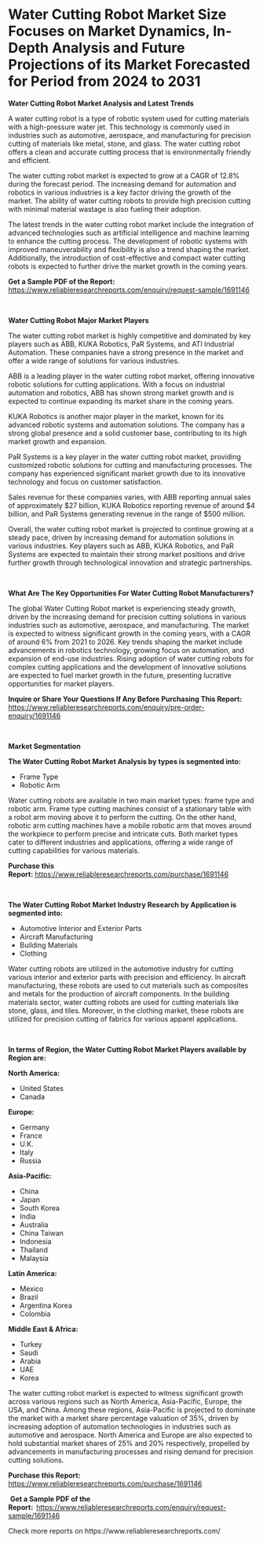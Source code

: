 <p><h1>Water Cutting Robot Market Size Focuses on Market Dynamics, In-Depth Analysis and Future Projections of its Market Forecasted for Period from 2024 to 2031</h1></p><p><strong>Water Cutting Robot Market Analysis and Latest Trends</strong></p>
<p><p>A water cutting robot is a type of robotic system used for cutting materials with a high-pressure water jet. This technology is commonly used in industries such as automotive, aerospace, and manufacturing for precision cutting of materials like metal, stone, and glass. The water cutting robot offers a clean and accurate cutting process that is environmentally friendly and efficient.</p><p>The water cutting robot market is expected to grow at a CAGR of 12.8% during the forecast period. The increasing demand for automation and robotics in various industries is a key factor driving the growth of the market. The ability of water cutting robots to provide high precision cutting with minimal material wastage is also fueling their adoption.</p><p>The latest trends in the water cutting robot market include the integration of advanced technologies such as artificial intelligence and machine learning to enhance the cutting process. The development of robotic systems with improved maneuverability and flexibility is also a trend shaping the market. Additionally, the introduction of cost-effective and compact water cutting robots is expected to further drive the market growth in the coming years.</p></p>
<p><strong>Get a Sample PDF of the Report:&nbsp;</strong> <a href="https://www.reliableresearchreports.com/enquiry/request-sample/1691146">https://www.reliableresearchreports.com/enquiry/request-sample/1691146</a></p>
<p>&nbsp;</p>
<p><strong>Water Cutting Robot Major Market Players</strong></p>
<p><p>The water cutting robot market is highly competitive and dominated by key players such as ABB, KUKA Robotics, PaR Systems, and ATI Industrial Automation. These companies have a strong presence in the market and offer a wide range of solutions for various industries.</p><p>ABB is a leading player in the water cutting robot market, offering innovative robotic solutions for cutting applications. With a focus on industrial automation and robotics, ABB has shown strong market growth and is expected to continue expanding its market share in the coming years.</p><p>KUKA Robotics is another major player in the market, known for its advanced robotic systems and automation solutions. The company has a strong global presence and a solid customer base, contributing to its high market growth and expansion.</p><p>PaR Systems is a key player in the water cutting robot market, providing customized robotic solutions for cutting and manufacturing processes. The company has experienced significant market growth due to its innovative technology and focus on customer satisfaction.</p><p>Sales revenue for these companies varies, with ABB reporting annual sales of approximately $27 billion, KUKA Robotics reporting revenue of around $4 billion, and PaR Systems generating revenue in the range of $500 million.</p><p>Overall, the water cutting robot market is projected to continue growing at a steady pace, driven by increasing demand for automation solutions in various industries. Key players such as ABB, KUKA Robotics, and PaR Systems are expected to maintain their strong market positions and drive further growth through technological innovation and strategic partnerships.</p></p>
<p>&nbsp;</p>
<p><strong>What Are The Key Opportunities For Water Cutting Robot Manufacturers?</strong></p>
<p><p>The global Water Cutting Robot market is experiencing steady growth, driven by the increasing demand for precision cutting solutions in various industries such as automotive, aerospace, and manufacturing. The market is expected to witness significant growth in the coming years, with a CAGR of around 6% from 2021 to 2026. Key trends shaping the market include advancements in robotics technology, growing focus on automation, and expansion of end-use industries. Rising adoption of water cutting robots for complex cutting applications and the development of innovative solutions are expected to fuel market growth in the future, presenting lucrative opportunities for market players.</p></p>
<p><strong>Inquire or Share Your Questions If Any Before Purchasing This Report:</strong> <a href="https://www.reliableresearchreports.com/enquiry/pre-order-enquiry/1691146">https://www.reliableresearchreports.com/enquiry/pre-order-enquiry/1691146</a></p>
<p>&nbsp;</p>
<p><strong>Market Segmentation</strong></p>
<p><strong>The Water Cutting Robot Market Analysis by types is segmented into:</strong></p>
<p><ul><li>Frame Type</li><li>Robotic Arm</li></ul></p>
<p><p>Water cutting robots are available in two main market types: frame type and robotic arm. Frame type cutting machines consist of a stationary table with a robot arm moving above it to perform the cutting. On the other hand, robotic arm cutting machines have a mobile robotic arm that moves around the workpiece to perform precise and intricate cuts. Both market types cater to different industries and applications, offering a wide range of cutting capabilities for various materials.</p></p>
<p><strong>Purchase this Report:&nbsp;</strong><a href="https://www.reliableresearchreports.com/purchase/1691146">https://www.reliableresearchreports.com/purchase/1691146</a></p>
<p>&nbsp;</p>
<p><strong>The Water Cutting Robot Market Industry Research by Application is segmented into:</strong></p>
<p><ul><li>Automotive Interior and Exterior Parts</li><li>Aircraft Manufacturing</li><li>Building Materials</li><li>Clothing</li></ul></p>
<p><p>Water cutting robots are utilized in the automotive industry for cutting various interior and exterior parts with precision and efficiency. In aircraft manufacturing, these robots are used to cut materials such as composites and metals for the production of aircraft components. In the building materials sector, water cutting robots are used for cutting materials like stone, glass, and tiles. Moreover, in the clothing market, these robots are utilized for precision cutting of fabrics for various apparel applications.</p></p>
<p>&nbsp;</p>
<p><strong>In terms of Region, the Water Cutting Robot Market Players available by Region are:</strong></p>
<p>
    <p> <strong> North America: </strong>
        <ul>
            <li>United States</li>
            <li>Canada</li>
        </ul>
        </p> 
    <p> <strong> Europe: </strong>
        <ul>
            <li>Germany</li>
            <li>France</li>
            <li>U.K.</li>
            <li>Italy</li>
            <li>Russia</li>
        </ul>
        </p> 
    <p> <strong> Asia-Pacific: </strong>
        <ul>
            <li>China</li>
            <li>Japan</li>
            <li>South Korea</li>
            <li>India</li>
            <li>Australia</li>
            <li>China Taiwan</li>
            <li>Indonesia</li>
            <li>Thailand</li>
            <li>Malaysia</li>
        </ul>
        </p> 
    <p> <strong> Latin America: </strong>
        <ul>
            <li>Mexico</li>
            <li>Brazil</li>
            <li>Argentina Korea</li>
            <li>Colombia</li>
        </ul>
        </p> 
    <p> <strong> Middle East & Africa: </strong>
        <ul>
            <li>Turkey</li>
            <li>Saudi</li>
            <li>Arabia</li>
            <li>UAE</li>
            <li>Korea</li>
        </ul>
    </p>
    </p>
<p><p>The water cutting robot market is expected to witness significant growth across various regions such as North America, Asia-Pacific, Europe, the USA, and China. Among these regions, Asia-Pacific is projected to dominate the market with a market share percentage valuation of 35%, driven by increasing adoption of automation technologies in industries such as automotive and aerospace. North America and Europe are also expected to hold substantial market shares of 25% and 20% respectively, propelled by advancements in manufacturing processes and rising demand for precision cutting solutions.</p></p>
<p><strong>Purchase this Report: </strong><a href="https://www.reliableresearchreports.com/purchase/1691146">https://www.reliableresearchreports.com/purchase/1691146</a></p>
<p>&nbsp;<strong>Get a Sample PDF of the Report:&nbsp;&nbsp;</strong><a href="https://www.reliableresearchreports.com/enquiry/request-sample/1691146">https://www.reliableresearchreports.com/enquiry/request-sample/1691146</a></p>
<p><strong></strong></p>
<p>Check more reports on https://www.reliableresearchreports.com/</p>